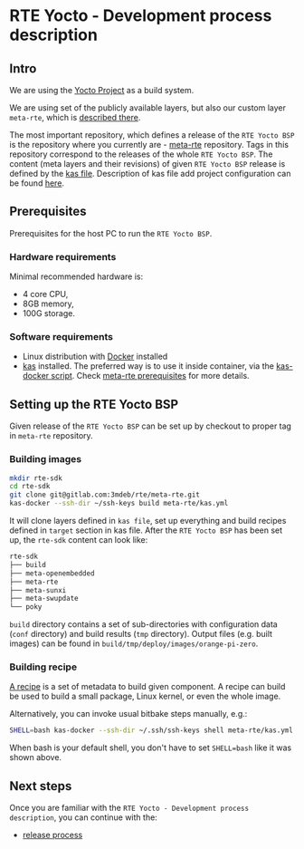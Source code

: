 # RTE Yocto - Development process description

## Intro

We are using the [Yocto Project](https://www.yoctoproject.org/) as a build
system.

We are using set of the publicly available layers, but also our custom layer
`meta-rte`, which is [described there](../layer-description.md).

The most important repository, which defines a release of the `RTE Yocto BSP`
is the repository where you currently are - [meta-rte](https://gitlab.com/3mdeb/rte/meta-rte)
repository. Tags in this repository correspond to the releases of the whole
`RTE Yocto BSP`. The content (meta layers and their revisions) of given
`RTE Yocto BSP` release is defined by the
[kas file](https://gitlab.com/3mdeb/rte/meta-rte/blob/master/kas.yml).
Description of kas file add project configuration can be found
[here](https://kas.readthedocs.io/en/0.19.0/userguide.html#project-configuration).

## Prerequisites

Prerequisites for the host PC to run the `RTE Yocto BSP`.

### Hardware requirements

Minimal recommended hardware is:
- 4 core CPU,
- 8GB memory,
- 100G storage.

### Software requirements

- Linux distribution with [Docker](https://docs.docker.com/install/) installed
- [kas](https://github.com/siemens/kas) installed. The preferred way is to use
it inside container, via the
[kas-docker script](https://github.com/siemens/kas/blob/master/kas-docker).
Check [meta-rte prerequisites](https://gitlab.com/3mdeb/rte/meta-rte#prerequisites)
for more details.

## Setting up the RTE Yocto BSP

Given release of the `RTE Yocto BSP` can be set up by checkout to proper tag
in `meta-rte` repository.

### Building images

```sh
mkdir rte-sdk
cd rte-sdk
git clone git@gitlab.com:3mdeb/rte/meta-rte.git
kas-docker --ssh-dir ~/ssh-keys build meta-rte/kas.yml
```

It will clone layers defined in `kas file`, set up everything and build
recipes defined in `target` section in kas file. After the `RTE Yocto BSP` has
been set up, the `rte-sdk` content can look like:

```sh
rte-sdk
├── build
├── meta-openembedded
├── meta-rte
├── meta-sunxi
├── meta-swupdate
└── poky

```

`build` directory contains a set of sub-directories with configuration data
(`conf` directory) and build results (`tmp` directory). Output files (e.g.
built images) can be found in `build/tmp/deploy/images/orange-pi-zero`.

### Building recipe

[A recipe](https://www.yoctoproject.org/docs/latest/mega-manual/mega-manual.html#some-basic-terms)
is a set of metadata to build given component. A recipe can build be used to
build a small package, Linux kernel, or even the whole image.

Alternatively, you can invoke usual bitbake steps manually, e.g.:

```sh
SHELL=bash kas-docker --ssh-dir ~/.ssh/ssh-keys shell meta-rte/kas.yml -c 'bitbake core-image-minimal-swu'
```

When bash is your default shell, you don't have to set `SHELL=bash` like it was
shown above.

## Next steps

Once you are familiar with the `RTE Yocto - Development process description`,
you can continue with the:

- [release process](release.md)
